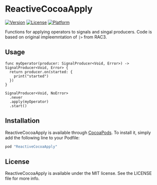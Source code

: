 # ReactiveCocoaApply

[![Version](https://img.shields.io/cocoapods/v/ReactiveCocoaApply.svg?style=flat)](http://cocoapods.org/pods/ReactiveCocoaApply)
[![License](https://img.shields.io/cocoapods/l/ReactiveCocoaApply.svg?style=flat)](http://cocoapods.org/pods/ReactiveCocoaApply)
[![Platform](https://img.shields.io/cocoapods/p/ReactiveCocoaApply.svg?style=flat)](http://cocoapods.org/pods/ReactiveCocoaApply)

Functions for applying operators to signals and singal producers. Code is based on original impleemntation of `|>` from RAC3.

## Usage

```
func myOperator(producer: SignalProducer<Void, Error>) -> SignalProducer<Void, Error> {
  return producer.on(started: { 
    print("started")
  })
}

SignalProducer<Void, NoError>
  .never
  .apply(myOperator)
  .start()
```

## Installation

ReactiveCocoaApply is available through [CocoaPods](http://cocoapods.org). To install
it, simply add the following line to your Podfile:

```ruby
pod "ReactiveCocoaApply"
```

## License

ReactiveCocoaApply is available under the MIT license. See the LICENSE file for more info.

